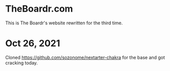 # TheBoardr.com

This is The Boardr's website rewritten for the third time.

# Oct 26, 2021

Cloned https://github.com/sozonome/nextarter-chakra for the base and got cracking today.

